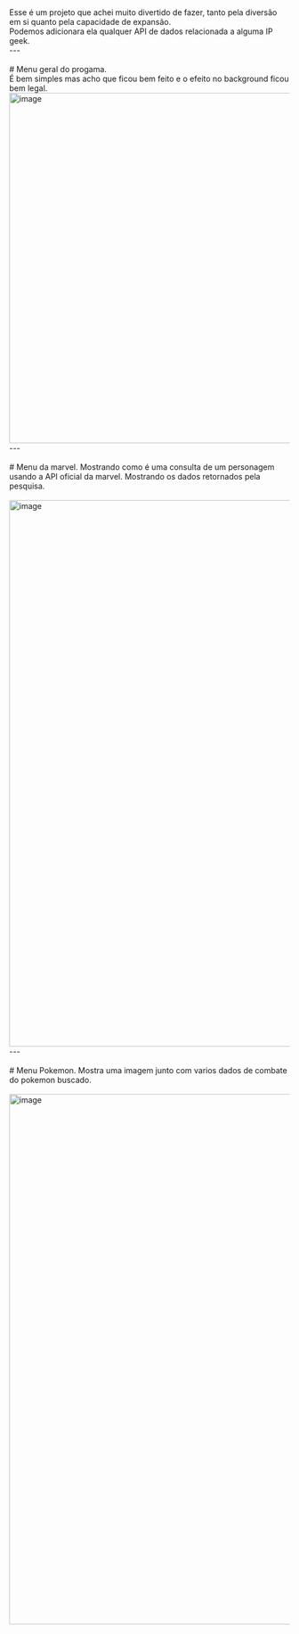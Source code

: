 <br>
<br>
Esse é um projeto que achei muito divertido de fazer, tanto pela diversão em si quanto pela capacidade de expansão. <br>Podemos adicionara ela qualquer API de dados relacionada a alguma IP geek.
<br>
---
<br>
<br>
# Menu geral do progama.<br>
É bem simples mas acho que ficou bem feito e o efeito no background ficou bem legal.
<br>
<img width="800" height="629" alt="image" src="https://github.com/user-attachments/assets/3d446802-b1bc-44be-8def-79610a2102c3" />
---
<br>
<br>
# Menu da marvel. 
Mostrando como é uma consulta de um personagem usando a API oficial da marvel.
Mostrando os dados retornados pela pesquisa.
<br>
<br>
<img width="796" height="981" alt="image" src="https://github.com/user-attachments/assets/a44d9301-839a-4299-96f0-1179323cb07b" />
---
<br>
<br>
# Menu Pokemon.
Mostra uma imagem junto com varios dados de combate do pokemon buscado.
<br>
<br>
<img width="797" height="952" alt="image" src="https://github.com/user-attachments/assets/fa4ba738-b6d4-41d8-883f-5a0eb29d7e73" />
<br>
